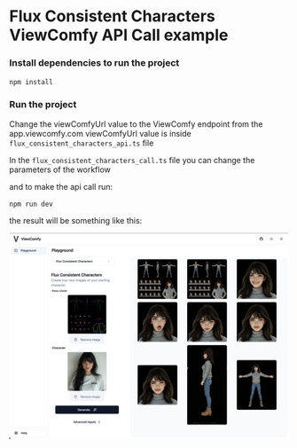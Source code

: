 # Flux Consistent Characters ViewComfy API Call example

### Install dependencies to run the project

```
npm install
```

### Run the project

Change the viewComfyUrl value to the ViewComfy endpoint from the app.viewcomfy.com
viewComfyUrl value is inside `flux_consistent_characters_api.ts` file

In the `flux_consistent_characters_call.ts` file you can change the parameters of the workflow

and to make the api call run:

```
npm run dev
```

the result will be something like this:

![flux consistent characters result](https://raw.githubusercontent.com/ViewComfy/cloud-public/main/workflows/flux-consistent-characters/flux_consistent_characters_result.png "flux consistent characters result")